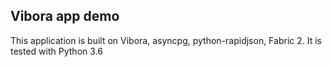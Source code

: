## Vibora app demo

This application is built on Vibora, asyncpg, python-rapidjson, Fabric 2. It is tested with Python 3.6